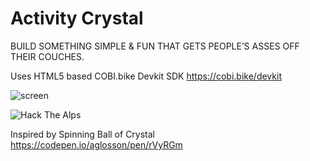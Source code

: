 #  Activity Crystal
 
BUILD SOMETHING
SIMPLE & FUN THAT
GETS PEOPLE’S ASSES
OFF THEIR COUCHES.


Uses HTML5 based COBI.bike Devkit SDK https://cobi.bike/devkit

![screen](https://raw.githubusercontent.com/twam/hackthealps2018/master/screen.png)



![Hack The Alps](https://raw.githubusercontent.com/twam/hackthealps2018/master/IMG_4860.JPG)


Inspired by Spinning Ball of Crystal
https://codepen.io/aglosson/pen/rVyRGm


